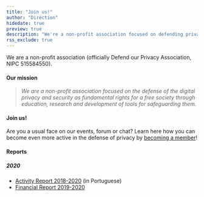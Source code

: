 ```yaml
---
title: "Join us!"
author: "Direction"
hidedate: true
preview: true
description: "We're a non-profit association focused on defending privacy."
rss_exclude: true
---
```


We are a non-profit association (officially Defend our Privacy
Association, NIPC 515584550).

#### Our mission

> *We are a non-profit association focused on the defense of the
digital privacy and security as fundamental rights for a
free society through education, research and development of
tools for safeguarding them.*

#### Join us!

Are you a usual face on our events, forum or chat? Learn here how you
can become even more active in the defense of privacy by [becoming a
member](/community/become-a-member)! 


#### Reports

##### 2020

* [Activity Report 2018-2020](/documents/activities/relatorio-atividades-2020.pdf) (in Portuguese)
* [Financial Report 2019-2020](/documents/financials/financialreport2019.pdf)

